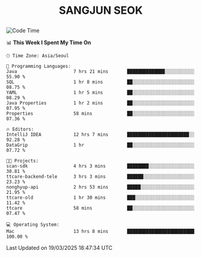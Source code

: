 <h1>
 <p align="center">
   SANGJUN SEOK
 </p>
</h1>

<!--START_SECTION:waka-->
![Code Time](http://img.shields.io/badge/Code%20Time-4%2C157%20hrs%2037%20mins-blue)

📊 **This Week I Spent My Time On** 

```text
🕑︎ Time Zone: Asia/Seoul

💬 Programming Languages: 
Java                     7 hrs 21 mins       ██████████████░░░░░░░░░░░   55.90 % 
SQL                      1 hr 8 mins         ██░░░░░░░░░░░░░░░░░░░░░░░   08.75 % 
YAML                     1 hr 5 mins         ██░░░░░░░░░░░░░░░░░░░░░░░   08.29 % 
Java Properties          1 hr 2 mins         ██░░░░░░░░░░░░░░░░░░░░░░░   07.95 % 
Properties               58 mins             ██░░░░░░░░░░░░░░░░░░░░░░░   07.36 % 

🔥 Editors: 
IntelliJ IDEA            12 hrs 7 mins       ███████████████████████░░   92.28 % 
DataGrip                 1 hr                ██░░░░░░░░░░░░░░░░░░░░░░░   07.72 % 

🐱‍💻 Projects: 
scan-sdk                 4 hrs 3 mins        ████████░░░░░░░░░░░░░░░░░   30.81 % 
ttcare-backend-tele      3 hrs 3 mins        ██████░░░░░░░░░░░░░░░░░░░   23.23 % 
nonghyup-api             2 hrs 53 mins       █████░░░░░░░░░░░░░░░░░░░░   21.95 % 
ttcare-old               1 hr 30 mins        ███░░░░░░░░░░░░░░░░░░░░░░   11.42 % 
ttcare                   58 mins             ██░░░░░░░░░░░░░░░░░░░░░░░   07.47 % 

💻 Operating System: 
Mac                      13 hrs 8 mins       █████████████████████████   100.00 % 
```


 Last Updated on 19/03/2025 18:47:34 UTC
<!--END_SECTION:waka-->
